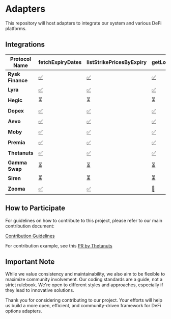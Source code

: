 # Adapters

This repository will host adapters to integrate our system and various DeFi platforms.

## Integrations

<!-- INTEGRATIONS_TABLE_SECTION -->

| **Protocol Name** | **fetchExpiryDates**                                                                                              | **listStrikePricesByExpiry**                                                                                              | **getLongOptionPremium**                                                                                              | **getShortOptionPremium**                                                                                              | **buyOptionContract**                                                                                              | **addOptionToPosition**                                                                                              | **exerciseOptionContract**                                                                                              | **sellOptionBackToIssuer**                                                                                              | **transferOptionOwnership**                                                                                              |
| ----------------- | ----------------------------------------------------------------------------------------------------------------- | ------------------------------------------------------------------------------------------------------------------------- | --------------------------------------------------------------------------------------------------------------------- | ---------------------------------------------------------------------------------------------------------------------- | ------------------------------------------------------------------------------------------------------------------ | -------------------------------------------------------------------------------------------------------------------- | ----------------------------------------------------------------------------------------------------------------------- | ----------------------------------------------------------------------------------------------------------------------- | ------------------------------------------------------------------------------------------------------------------------ |
| **Rysk Finance**  | [✅](https://github.com/grixprotocol/defi-options-adapters/blob/main/rysk-finance/fetchExpiryDates/CONTRIBUTE.md) | [✅](https://github.com/grixprotocol/defi-options-adapters/blob/main/rysk-finance/listStrikePricesByExpiry/CONTRIBUTE.md) | [✅](https://github.com/grixprotocol/defi-options-adapters/blob/main/rysk-finance/getLongOptionPremium/CONTRIBUTE.md) | [⏳](https://github.com/grixprotocol/defi-options-adapters/blob/main/rysk-finance/getShortOptionPremium/CONTRIBUTE.md) | [✅](https://github.com/grixprotocol/defi-options-adapters/blob/main/rysk-finance/buyOptionContract/CONTRIBUTE.md) | [✅](https://github.com/grixprotocol/defi-options-adapters/blob/main/rysk-finance/addOptionToPosition/CONTRIBUTE.md) | [⏳](https://github.com/grixprotocol/defi-options-adapters/blob/main/rysk-finance/exerciseOptionContract/CONTRIBUTE.md) | [⏳](https://github.com/grixprotocol/defi-options-adapters/blob/main/rysk-finance/sellOptionBackToIssuer/CONTRIBUTE.md) | [⏳](https://github.com/grixprotocol/defi-options-adapters/blob/main/rysk-finance/transferOptionOwnership/CONTRIBUTE.md) |
| **Lyra**          | [✅](https://github.com/grixprotocol/defi-options-adapters/blob/main/lyra/fetchExpiryDates/CONTRIBUTE.md)         | [✅](https://github.com/grixprotocol/defi-options-adapters/blob/main/lyra/listStrikePricesByExpiry/CONTRIBUTE.md)         | [✅](https://github.com/grixprotocol/defi-options-adapters/blob/main/lyra/getLongOptionPremium/CONTRIBUTE.md)         | [⏳](https://github.com/grixprotocol/defi-options-adapters/blob/main/lyra/getShortOptionPremium/CONTRIBUTE.md)         | [⏳](https://github.com/grixprotocol/defi-options-adapters/blob/main/lyra/buyOptionContract/CONTRIBUTE.md)         | [⏳](https://github.com/grixprotocol/defi-options-adapters/blob/main/lyra/addOptionToPosition/CONTRIBUTE.md)         | [⏳](https://github.com/grixprotocol/defi-options-adapters/blob/main/lyra/exerciseOptionContract/CONTRIBUTE.md)         | [⏳](https://github.com/grixprotocol/defi-options-adapters/blob/main/lyra/sellOptionBackToIssuer/CONTRIBUTE.md)         | [⏳](https://github.com/grixprotocol/defi-options-adapters/blob/main/lyra/transferOptionOwnership/CONTRIBUTE.md)         |
| **Hegic**         | [⏳](https://github.com/grixprotocol/defi-options-adapters/blob/main/hegic/fetchExpiryDates/CONTRIBUTE.md)        | [⏳](https://github.com/grixprotocol/defi-options-adapters/blob/main/hegic/listStrikePricesByExpiry/CONTRIBUTE.md)        | [⏳](https://github.com/grixprotocol/defi-options-adapters/blob/main/hegic/getLongOptionPremium/CONTRIBUTE.md)        | [⏳](https://github.com/grixprotocol/defi-options-adapters/blob/main/hegic/getShortOptionPremium/CONTRIBUTE.md)        | [⏳](https://github.com/grixprotocol/defi-options-adapters/blob/main/hegic/buyOptionContract/CONTRIBUTE.md)        | [⏳](https://github.com/grixprotocol/defi-options-adapters/blob/main/hegic/addOptionToPosition/CONTRIBUTE.md)        | [⏳](https://github.com/grixprotocol/defi-options-adapters/blob/main/hegic/exerciseOptionContract/CONTRIBUTE.md)        | [⏳](https://github.com/grixprotocol/defi-options-adapters/blob/main/hegic/sellOptionBackToIssuer/CONTRIBUTE.md)        | [⏳](https://github.com/grixprotocol/defi-options-adapters/blob/main/hegic/transferOptionOwnership/CONTRIBUTE.md)        |
| **Dopex**         | [✅](https://github.com/grixprotocol/defi-options-adapters/blob/main/dopex/fetchExpiryDates/CONTRIBUTE.md)        | [✅](https://github.com/grixprotocol/defi-options-adapters/blob/main/dopex/listStrikePricesByExpiry/CONTRIBUTE.md)        | [✅](https://github.com/grixprotocol/defi-options-adapters/blob/main/dopex/getLongOptionPremium/CONTRIBUTE.md)        | [⏳](https://github.com/grixprotocol/defi-options-adapters/blob/main/dopex/getShortOptionPremium/CONTRIBUTE.md)        | [⏳](https://github.com/grixprotocol/defi-options-adapters/blob/main/dopex/buyOptionContract/CONTRIBUTE.md)        | [⏳](https://github.com/grixprotocol/defi-options-adapters/blob/main/dopex/addOptionToPosition/CONTRIBUTE.md)        | [⏳](https://github.com/grixprotocol/defi-options-adapters/blob/main/dopex/exerciseOptionContract/CONTRIBUTE.md)        | [⏳](https://github.com/grixprotocol/defi-options-adapters/blob/main/dopex/sellOptionBackToIssuer/CONTRIBUTE.md)        | [⏳](https://github.com/grixprotocol/defi-options-adapters/blob/main/dopex/transferOptionOwnership/CONTRIBUTE.md)        |
| **Aevo**          | [✅](https://github.com/grixprotocol/defi-options-adapters/blob/main/aevo/fetchExpiryDates/CONTRIBUTE.md)         | [✅](https://github.com/grixprotocol/defi-options-adapters/blob/main/aevo/listStrikePricesByExpiry/CONTRIBUTE.md)         | [✅](aevo/getLongOptionPremium/CONTRIBUTE.md)                                                                         | [✅](https://github.com/grixprotocol/defi-options-adapters/blob/main/aevo/getShortOptionPremium/CONTRIBUTE.md)         | [⏳](https://github.com/grixprotocol/defi-options-adapters/blob/main/aevo/buyOptionContract/CONTRIBUTE.md)         | [⏳](https://github.com/grixprotocol/defi-options-adapters/blob/main/aevo/addOptionToPosition/CONTRIBUTE.md)         | [⏳](https://github.com/grixprotocol/defi-options-adapters/blob/main/aevo/exerciseOptionContract/CONTRIBUTE.md)         | [⏳](https://github.com/grixprotocol/defi-options-adapters/blob/main/aevo/sellOptionBackToIssuer/CONTRIBUTE.md)         | [⏳](https://github.com/grixprotocol/defi-options-adapters/blob/main/aevo/transferOptionOwnership/CONTRIBUTE.md)         |
| **Moby**          | [✅](https://github.com/grixprotocol/defi-options-adapters/blob/main/moby/fetchExpiryDates/CONTRIBUTE.md)         | [✅](https://github.com/grixprotocol/defi-options-adapters/blob/main/moby/listStrikePricesByExpiry/CONTRIBUTE.md)         | [✅](https://github.com/grixprotocol/defi-options-adapters/blob/main/moby/getLongOptionPremium/CONTRIBUTE.md)         | [✅](https://github.com/grixprotocol/defi-options-adapters/blob/main/moby/getShortOptionPremium/CONTRIBUTE.md)         | [✅](https://github.com/grixprotocol/defi-options-adapters/blob/main/moby/buyOptionContract/CONTRIBUTE.md)         | [✅](https://github.com/grixprotocol/defi-options-adapters/blob/main/moby/addOptionToPosition/CONTRIBUTE.md)         | [⏳](https://github.com/grixprotocol/defi-options-adapters/blob/main/moby/exerciseOptionContract/CONTRIBUTE.md)         | [⏳](https://github.com/grixprotocol/defi-options-adapters/blob/main/moby/sellOptionBackToIssuer/CONTRIBUTE.md)         | [⏳](https://github.com/grixprotocol/defi-options-adapters/blob/main/moby/transferOptionOwnership/CONTRIBUTE.md)         |
| **Premia**        | [✅](https://github.com/grixprotocol/defi-options-adapters/blob/main/premia/fetchExpiryDates/CONTRIBUTE.md)       | [✅](https://github.com/grixprotocol/defi-options-adapters/blob/main/premia/listStrikePricesByExpiry/CONTRIBUTE.md)       | [✅](https://github.com/grixprotocol/defi-options-adapters/blob/main/premia/getLongOptionPremium/CONTRIBUTE.md)       | [⏳](https://github.com/grixprotocol/defi-options-adapters/blob/main/premia/getShortOptionPremium/CONTRIBUTE.md)       | [🔄](https://github.com/grixprotocol/defi-options-adapters/blob/main/premia/buyOptionContract/CONTRIBUTE.md)       | [⏳](https://github.com/grixprotocol/defi-options-adapters/blob/main/premia/addOptionToPosition/CONTRIBUTE.md)       | [⏳](https://github.com/grixprotocol/defi-options-adapters/blob/main/premia/exerciseOptionContract/CONTRIBUTE.md)       | [⏳](https://github.com/grixprotocol/defi-options-adapters/blob/main/premia/sellOptionBackToIssuer/CONTRIBUTE.md)       | [⏳](https://github.com/grixprotocol/defi-options-adapters/blob/main/premia/transferOptionOwnership/CONTRIBUTE.md)       |
| **Thetanuts**     | [✅](thetanuts/fetchExpiryDates/CONTRIBUTE.md)                                                                    | [✅](https://github.com/grixprotocol/defi-options-adapters/blob/main/thetanuts/listStrikePricesByExpiry/CONTRIBUTE.md)    | [✅](https://github.com/grixprotocol/defi-options-adapters/blob/main/thetanuts/getLongOptionPremium/CONTRIBUTE.md)    | [⏳](https://github.com/grixprotocol/defi-options-adapters/blob/main/thetanuts/getShortOptionPremium/CONTRIBUTE.md)    | [⏳](https://github.com/grixprotocol/defi-options-adapters/blob/main/thetanuts/buyOptionContract/CONTRIBUTE.md)    | [⏳](https://github.com/grixprotocol/defi-options-adapters/blob/main/thetanuts/addOptionToPosition/CONTRIBUTE.md)    | [⏳](https://github.com/grixprotocol/defi-options-adapters/blob/main/thetanuts/exerciseOptionContract/CONTRIBUTE.md)    | [⏳](https://github.com/grixprotocol/defi-options-adapters/blob/main/thetanuts/sellOptionBackToIssuer/CONTRIBUTE.md)    | [⏳](https://github.com/grixprotocol/defi-options-adapters/blob/main/thetanuts/transferOptionOwnership/CONTRIBUTE.md)    |
| **Gamma Swap**    | [⏳](https://github.com/grixprotocol/defi-options-adapters/blob/main/gamma-swap/fetchExpiryDates/CONTRIBUTE.md)   | [⏳](https://github.com/grixprotocol/defi-options-adapters/blob/main/gamma-swap/listStrikePricesByExpiry/CONTRIBUTE.md)   | [⏳](https://github.com/grixprotocol/defi-options-adapters/blob/main/gamma-swap/getLongOptionPremium/CONTRIBUTE.md)   | [⏳](https://github.com/grixprotocol/defi-options-adapters/blob/main/gamma-swap/getShortOptionPremium/CONTRIBUTE.md)   | [⏳](https://github.com/grixprotocol/defi-options-adapters/blob/main/gamma-swap/buyOptionContract/CONTRIBUTE.md)   | [⏳](https://github.com/grixprotocol/defi-options-adapters/blob/main/gamma-swap/addOptionToPosition/CONTRIBUTE.md)   | [⏳](https://github.com/grixprotocol/defi-options-adapters/blob/main/gamma-swap/exerciseOptionContract/CONTRIBUTE.md)   | [⏳](https://github.com/grixprotocol/defi-options-adapters/blob/main/gamma-swap/sellOptionBackToIssuer/CONTRIBUTE.md)   | [⏳](https://github.com/grixprotocol/defi-options-adapters/blob/main/gamma-swap/transferOptionOwnership/CONTRIBUTE.md)   |
| **Siren**         | [⏳](https://github.com/grixprotocol/defi-options-adapters/blob/main/siren/fetchExpiryDates/CONTRIBUTE.md)        | [⏳](https://github.com/grixprotocol/defi-options-adapters/blob/main/siren/listStrikePricesByExpiry/CONTRIBUTE.md)        | [⏳](https://github.com/grixprotocol/defi-options-adapters/blob/main/siren/getLongOptionPremium/CONTRIBUTE.md)        | [⏳](https://github.com/grixprotocol/defi-options-adapters/blob/main/siren/getShortOptionPremium/CONTRIBUTE.md)        | [⏳](https://github.com/grixprotocol/defi-options-adapters/blob/main/siren/buyOptionContract/CONTRIBUTE.md)        | [⏳](https://github.com/grixprotocol/defi-options-adapters/blob/main/siren/addOptionToPosition/CONTRIBUTE.md)        | [⏳](https://github.com/grixprotocol/defi-options-adapters/blob/main/siren/exerciseOptionContract/CONTRIBUTE.md)        | [⏳](https://github.com/grixprotocol/defi-options-adapters/blob/main/siren/sellOptionBackToIssuer/CONTRIBUTE.md)        | [⏳](https://github.com/grixprotocol/defi-options-adapters/blob/main/siren/transferOptionOwnership/CONTRIBUTE.md)        |
| **Zooma**         | [✅](https://github.com/grixprotocol/defi-options-adapters/blob/main/zooma/fetchExpiryDates/CONTRIBUTE.md)        | [✅](https://github.com/grixprotocol/defi-options-adapters/blob/main/zooma/listStrikePricesByExpiry/CONTRIBUTE.md)        | [🔄](https://github.com/grixprotocol/defi-options-adapters/blob/main/zooma/getLongOptionPremium/CONTRIBUTE.md)        | [⏳](https://github.com/grixprotocol/defi-options-adapters/blob/main/zooma/getShortOptionPremium/CONTRIBUTE.md)        | [⏳](https://github.com/grixprotocol/defi-options-adapters/blob/main/zooma/buyOptionContract/CONTRIBUTE.md)        | [⏳](https://github.com/grixprotocol/defi-options-adapters/blob/main/zooma/addOptionToPosition/CONTRIBUTE.md)        | [⏳](https://github.com/grixprotocol/defi-options-adapters/blob/main/zooma/exerciseOptionContract/CONTRIBUTE.md)        | [⏳](https://github.com/grixprotocol/defi-options-adapters/blob/main/zooma/sellOptionBackToIssuer/CONTRIBUTE.md)        | [⏳](https://github.com/grixprotocol/defi-options-adapters/blob/main/zooma/transferOptionOwnership/CONTRIBUTE.md)        |

<!-- INTEGRATIONS_TABLE_SECTION -->

## How to Participate

For guidelines on how to contribute to this project, please refer to our main contribution document:

[Contribution Guidelines](https://github.com/grixprotocol/defi-options-adapters/blob/main/CONTRIBUTE.md)

For contribution example, see this [PR by Thetanuts](https://github.com/grixprotocol/defi-options-adapters/pull/4)

## Important Note

While we value consistency and maintainability, we also aim to be flexible to maximize community involvement. Our coding standards are a guide, not a strict rulebook. We're open to different styles and approaches, especially if they lead to innovative solutions.

Thank you for considering contributing to our project. Your efforts will help us build a more open, efficient, and community-driven framework for DeFi options adapters.
